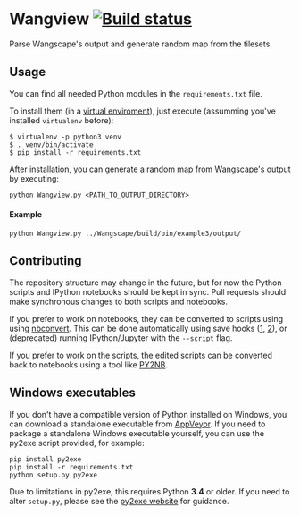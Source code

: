 # Wangview [![Build status](https://ci.appveyor.com/api/projects/status/62vpkka8rm2rt8y4/branch/master?svg=true)](https://ci.appveyor.com/project/serin-delaunay/wangview-b20vw/branch/master)
Parse Wangscape's output and generate random map from the tilesets.

## Usage

You can find all needed Python modules in the `requirements.txt` file.

To install them (in a [virtual enviroment](https://virtualenv.pypa.io/en/stable/)),
just execute (assumming you've installed `virtualenv` before):

```shell
$ virtualenv -p python3 venv
$ . venv/bin/activate
$ pip install -r requirements.txt
```

After installation, you can generate a random map from [Wangscape](https://github.com/Wangscape/Wangscape)'s output
by executing:

```shell
python Wangview.py <PATH_TO_OUTPUT_DIRECTORY>
```

#### Example
```shell
python Wangview.py ../Wangscape/build/bin/example3/output/
```
## Contributing

The repository structure may change in the future, but for now the Python scripts and IPython notebooks should be kept in sync.
Pull requests should make synchronous changes to both scripts and notebooks.

If you prefer to work on notebooks, they can be converted to scripts using using [nbconvert](https://nbconvert.readthedocs.io).
This can be done automatically using save hooks ([1](http://jupyter-notebook.readthedocs.io/en/latest/extending/savehooks.html), [2](http://stackoverflow.com/questions/29329667/ipython-notebook-script-deprecated-how-to-replace-with-post-save-hook)), or (deprecated) running IPython/Jupyter with the `--script` flag.

If you prefer to work on the scripts, the edited scripts can be converted back to notebooks using a tool like [PY2NB](https://github.com/sklam/py2nb).

## Windows executables

If you don't have a compatible version of Python installed on Windows, you can download a standalone executable from [AppVeyor](https://ci.appveyor.com/project/serin-delaunay/wangview-b20vw). If you need to package a standalone Windows executable yourself, you can use the py2exe script provided, for example:
```shell
pip install py2exe
pip install -r requirements.txt
python setup.py py2exe
```
Due to limitations in py2exe, this requires Python **3.4** or older. If you need to alter `setup.py`, please see the [py2exe website](http://www.py2exe.org/) for guidance.
